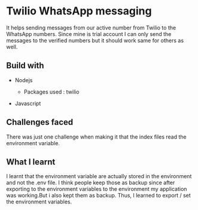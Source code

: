 # Twilio WhatsApp messaging

It helps sending messages from our active number from Twilio to the WhatsApp numbers. Since mine is trial account I can only send the messages to the verified numbers but it should work same for others as well.

## Build with

- Nodejs

  - Packages used : twilio

- Javascript

## Challenges faced

There was just one challenge when making it that the index files read the environment variable.

## What I learnt

I learnt that the environment variable are actually stored in the environment and not the .env file. I think people keep those as backup since after exporting to the environment variables to the environment my application was working.But i also kept them as backup. Thus, I learned to export / set the environment variables.

